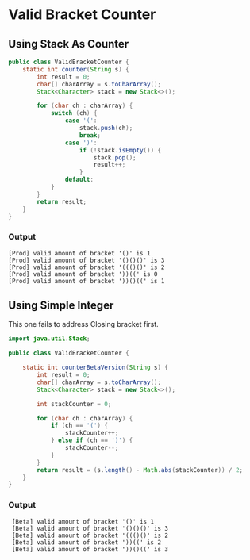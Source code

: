 
# Valid Bracket Counter

## Using Stack As Counter
```java
public class ValidBracketCounter {
    static int counter(String s) {
        int result = 0;
        char[] charArray = s.toCharArray();
        Stack<Character> stack = new Stack<>();

        for (char ch : charArray) {
            switch (ch) {
                case '(':
                    stack.push(ch);
                    break;
                case ')':
                    if (!stack.isEmpty()) {
                        stack.pop();
                        result++;
                    }
                default:
            }
        }
        return result;
    }
}
```
    
### Output
    [Prod] valid amount of bracket '()' is 1
    [Prod] valid amount of bracket '()()()' is 3
    [Prod] valid amount of bracket '((()()' is 2
    [Prod] valid amount of bracket '))((' is 0
    [Prod] valid amount of bracket '))()((' is 1
     

## Using Simple Integer
This one fails to address Closing bracket first.

```java
import java.util.Stack;

public class ValidBracketCounter {

    static int counterBetaVersion(String s) {
        int result = 0;
        char[] charArray = s.toCharArray();
        Stack<Character> stack = new Stack<>();

        int stackCounter = 0;

        for (char ch : charArray) {
            if (ch == '(') {
                stackCounter++;
            } else if (ch == ')') {
                stackCounter--;
            }
        }
        return result = (s.length() - Math.abs(stackCounter)) / 2;
    }
}

```

### Output

     [Beta] valid amount of bracket '()' is 1
     [Beta] valid amount of bracket '()()()' is 3
     [Beta] valid amount of bracket '((()()' is 2
     [Beta] valid amount of bracket '))((' is 2
     [Beta] valid amount of bracket '))()((' is 3